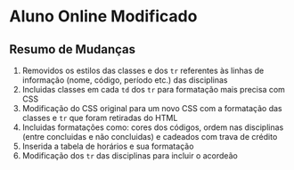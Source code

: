 # Aluno Online Modificado

## Resumo de Mudanças

1. Removidos os estilos das classes e dos `tr` referentes às linhas de informação (nome, código, período etc.) das disciplinas
2. Incluidas classes em cada `td` dos `tr` para formatação mais precisa com CSS
3. Modificação do CSS original para um novo CSS com a formatação das classes e `tr` que foram retiradas do HTML
4. Incluidas formatações como: cores dos códigos, ordem nas disciplinas (entre concluidas e não concluidas) e cadeados com trava de crédito
5. Inserida a tabela de horários e sua formatação
6. Modificação dos `tr` das disciplinas para incluir o acordeão
